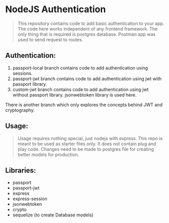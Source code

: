# NodeJS Authentication

> This repository contains code to add basic authentication to your app. The code here works independent of any frontend framework. The only thing that is required is postgres database. Postman app was used to send request to routes.

## Authentication:

1. passport-local branch contains code to add authentication using sessions.
2. passport-jwt branch contains code to add authentication using jwt with passport library.
3. custom-jwt branch contains code to add authentication using jwt without passport library. jsonwebtoken library is used here.

There is another branch which only explores the concepts behind JWT and cryptography.

## Usage:

> Usage requires nothing special, just nodejs with express. This repo is meant to be used as starter files only. It does not contain plug and play code. Changes need to be made to postgres file for creating better models for production.

## Libraries:

- passport
- passport-jwt
- express
- express-session
- jsonwebtoken
- crypto
- sequelize (to create Database models)

